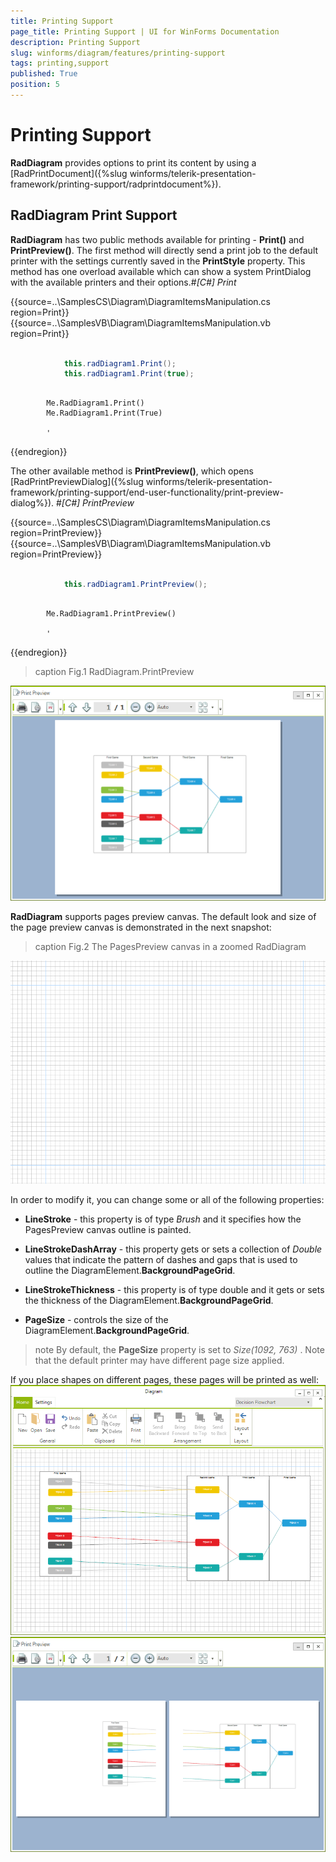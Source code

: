 ```yaml
---
title: Printing Support
page_title: Printing Support | UI for WinForms Documentation
description: Printing Support
slug: winforms/diagram/features/printing-support
tags: printing,support
published: True
position: 5
---
```


# Printing Support



__RadDiagram__ provides options to print its content by using a 
        [RadPrintDocument]({%slug winforms/telerik-presentation-framework/printing-support/radprintdocument%}).
      

## RadDiagram Print Support

__RadDiagram__ has two public methods available for printing - __Print()__ and __PrintPreview()__. 
          The first method will directly send a print job to the default printer with the settings currently saved in the __PrintStyle__ property. This method has one overload available which can show a system PrintDialog with the available printers and their options.#_[C#] Print_

	



{{source=..\SamplesCS\Diagram\DiagramItemsManipulation.cs region=Print}} 
{{source=..\SamplesVB\Diagram\DiagramItemsManipulation.vb region=Print}} 

````C#
            
            this.radDiagram1.Print();
            this.radDiagram1.Print(true);
````
````VB.NET

        Me.RadDiagram1.Print()
        Me.RadDiagram1.Print(True)

        '
````

{{endregion}} 




The other available method is __PrintPreview()__, which opens  [RadPrintPreviewDialog]({%slug winforms/telerik-presentation-framework/printing-support/end-user-functionality/print-preview-dialog%}).  #_[C#] PrintPreview_

	



{{source=..\SamplesCS\Diagram\DiagramItemsManipulation.cs region=PrintPreview}} 
{{source=..\SamplesVB\Diagram\DiagramItemsManipulation.vb region=PrintPreview}} 

````C#
            
            this.radDiagram1.PrintPreview();
````
````VB.NET

        Me.RadDiagram1.PrintPreview()

        '
````

{{endregion}} 



>caption Fig.1 RadDiagram.PrintPreview

![diagram-features-printing-support 001](images/diagram-features-printing-support001.png)

__RadDiagram__ supports pages preview canvas. The default look and size of the page preview canvas is demonstrated in the next snapshot:
        
>caption Fig.2 The PagesPreview canvas in a zoomed RadDiagram

![diagram-features-printing-support 002](images/diagram-features-printing-support002.png)

In order to modify it, you can change some or all of the following properties:

* __LineStroke__ - this property is of type *Brush* and it specifies how the PagesPreview canvas outline is painted.
            

* __LineStrokeDashArray__ - this property gets or sets a collection of *Double* values that indicate the pattern
              of dashes and gaps that is used to outline the DiagramElement.__BackgroundPageGrid__.
            

* __LineStrokeThickness__ - this property is of type double and it gets or sets the thickness of the 
              DiagramElement.__BackgroundPageGrid__.
            

* __PageSize__ - controls the size of the DiagramElement.__BackgroundPageGrid__.
            

>note By default, the __PageSize__ property is set to *Size(1092, 763)* . Note that the default printer may have different page size applied.
>


If you place shapes on different pages, these pages will be printed as well:![diagram-features-printing-support 003](images/diagram-features-printing-support003.png)![diagram-features-printing-support 004](images/diagram-features-printing-support004.png)
